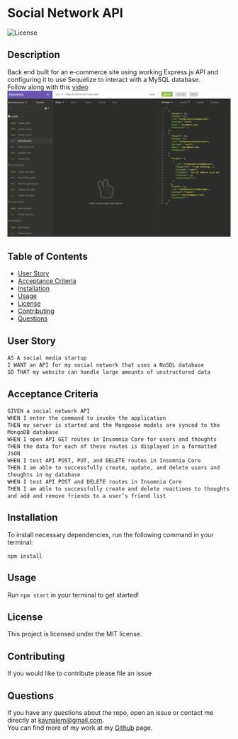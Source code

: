 # Social Network API
![License](https://img.shields.io/badge/License-MIT-blue.svg)

## Description
Back end built for an e-commerce site using  working Express.js API and configuring it to use Sequelize to interact with a MySQL database.  
Follow along with this [video](https://github.com/Kaynalem/social-network-api/blob/master/utils/demo.mp4)  
![mockup](https://raw.githubusercontent.com/Kaynalem/social-network-api/master/utils/mockup.PNG)
## Table of Contents
* [User Story](#user-story)
* [Acceptance Criteria](#acceptance-criteria)
* [Installation](#installation)
* [Usage](#usage)
* [License](#license)
* [Contributing](#contributing)
* [Questions](#questions)
## User Story

```
AS A social media startup
I WANT an API for my social network that uses a NoSQL database
SO THAT my website can handle large amounts of unstructured data
```

## Acceptance Criteria

```
GIVEN a social network API
WHEN I enter the command to invoke the application
THEN my server is started and the Mongoose models are synced to the MongoDB database
WHEN I open API GET routes in Insomnia Core for users and thoughts
THEN the data for each of these routes is displayed in a formatted JSON
WHEN I test API POST, PUT, and DELETE routes in Insomnia Core
THEN I am able to successfully create, update, and delete users and thoughts in my database
WHEN I test API POST and DELETE routes in Insomnia Core
THEN I am able to successfully create and delete reactions to thoughts and add and remove friends to a user’s friend list
```
## Installation
To install necessary dependencies, run the following command in your terminal:
```
npm install 
```
## Usage
Run `npm start` in your terminal to get started!
## License
This project is licensed under the MIT license.
## Contributing
If you would like to contribute please file an issue
## Questions
If you have any questions about the repo, open an issue or contact me directly at [kaynalem@gmail.com](mailto:kaynalem@gmail.com).  
You can find more of my work at my [Github](https://github.com/kaynalem) page.
